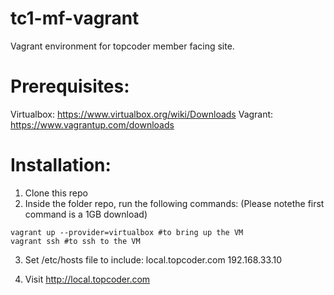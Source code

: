 tc1-mf-vagrant
==============

Vagrant environment for topcoder member facing site.

# Prerequisites:
  Virtualbox: https://www.virtualbox.org/wiki/Downloads
  Vagrant: https://www.vagrantup.com/downloads

# Installation:
1. Clone this repo
2. Inside the folder repo, run the following commands: 
(Please notethe first command is a 1GB download)

```
vagrant up --provider=virtualbox #to bring up the VM
vagrant ssh #to ssh to the VM
```

3. Set /etc/hosts file to include:
local.topcoder.com 192.168.33.10

4. Visit http://local.topcoder.com
